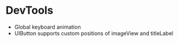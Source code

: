 # DevTools
* Global keyboard animation
* UIButton supports custom positions of imageView and titleLabel
